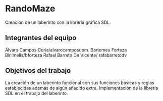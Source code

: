 # RandoMaze

Creación de un laberinto con la libreria gráfica SDL.

## Integrantes del equipo

Álvaro Campos Coria/alvarocamposupm.
Bartomeu Forteza Binimelis/bforteza
Rafael Barreto De Vicente/ rafabarretodv
## Objetivos del trabajo

La creación de un laberinto funcional con sus funciones básicas y reglas establecidas además de algún añadido extra.
Implementación de la librería SDL en el trabajo del laberinto.
